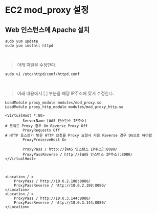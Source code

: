# EC2 mod_proxy 설정

## Web 인스턴스에 Apache 설치
~~~
sudo yum update
sudo yum install httpd
~~~
<br/>

> 아래 파일을 수정한다.
~~~
sudo vi /etc/httpd/conf/httpd.conf
~~~
<br/>

>아래 내용에서 [ ] 부분을 해당 IP주소에 맞게 수정한다.
~~~
LoadModule proxy_module modules/mod_proxy.so
LoadModule proxy_http_module modules/mod_proxy_http.so

<VirtualHost *:80>
        ServerName [WAS 인스턴스 IP주소]
# 포워드 Proxy 경우 On Reverse Proxy Off
        ProxyRequests Off
# HTTP 호스트가 받은 HTTP 요청을 Proxy 요청시 사용 Reverse 경우 On으로 해야함
        ProxyPreserveHost On

        ProxyPass / http://[WAS 인스턴스 IP주소]:8080/
        ProxyPassReverse / http://[WAS 인스턴스 IP주소]:8080/
</VirtualHost>
~~~
<br/>

~~~
<Location / >
    ProxyPass / http://10.0.2.108:8080/
    ProxyPassReverse / http://10.0.2.108:8080/
</Location>
<Location / >
    ProxyPass / http://10.0.3.144:8080/
    ProxyPassReverse / http://10.0.3.144:8080/
</Location>
~~~

